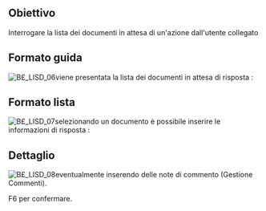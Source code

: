 ## Obiettivo
Interrogare la lista dei documenti in attesa di un'azione dall'utente collegato

## Formato guida
![B£_LISD_06](http://localhost:3000/immagini/MBDOC_OGG-P_B£IRT0/BX_LISD_06.png)viene presentata la lista dei documenti in attesa di risposta : 

## Formato lista
![B£_LISD_07](http://localhost:3000/immagini/MBDOC_OGG-P_B£IRT0/BX_LISD_07.png)selezionando un documento è possibile inserire le informazioni di risposta : 

## Dettaglio
![B£_LISD_08](http://localhost:3000/immagini/MBDOC_OGG-P_B£IRT0/BX_LISD_08.png)eventualmente inserendo delle note di commento (Gestione Commenti).

F6 per confermare.
